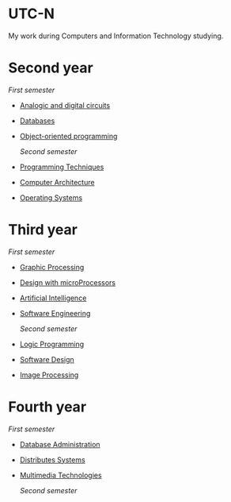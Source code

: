 # UTC-N
My work during Computers and Information Technology studying.
# **Second year**
  *First semester*
+ [Analogic and digital circuits](https://github.com/OviGolban/Analogic-and-Digital-Circuits)
+ [Databases](https://github.com/OviGolban/Database)
+ [Object-oriented programming](https://github.com/OviGolban/Object-oriented-programming)

  *Second semester*
+ [Programming Techniques](https://github.com/OviGolban/Programming-Techniques)
+ [Computer Architecture](https://github.com/OviGolban/Computer-Architecture)
+ [Operating Systems](https://github.com/OviGolban/Operating-Systems)

# **Third year**
  *First semester*
+ [Graphic Processing](https://github.com/OviGolban/Graphic-Processing)
+ [Design with microProcessors](https://github.com/OviGolban/Design-with-microProcessors)
+ [Artificial Intelligence](https://github.com/OviGolban/Artificial-Intelligence)
+ [Software Engineering](https://github.com/OviGolban/Software-Engineering)

  *Second semester*
+ [Logic Programming](https://github.com/OviGolban/Logic-Programming)
+ [Software Design](https://github.com/OviGolban/SoftwareDesign)
+ [Image Processing](https://github.com/OviGolban/Image-Processing)

# **Fourth year**
  *First semester*
+ [Database Administration](https://github.com/OviGolban/Database-Administration)
+ [Distributes Systems](https://github.com/OviGolban/Distributed-Systems)
+ [Multimedia Technologies](https://github.com/OviGolban/Expert-Systems)

  *Second semester*
  

